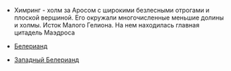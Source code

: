 *   Химринг - холм за Аросом с широкими безлесными отрогами и плоской
    вершиной. Его окружали многочисленные меньшие долины и холмы. Исток
    Малого Гелиона. На нем находилась главная цитадель Маэдроса


*   [Белерианд](index.md)
*   [Западный Белерианд](Западный%20Белерианд.md)
